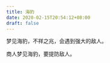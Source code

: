 ```yaml
---
title: 海豹
date: 2020-02-15T20:54:12+08:00
draft: false
---
```


梦见海豹，不祥之兆，会遇到强大的敌人。<br>


商人梦见海豹，要提防敌人。<br>
